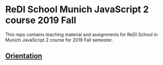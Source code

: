 # ReDI School Munich JavaScript 2 course 2019 Fall

This repo contains teaching material and assignments for ReDI School in Munich JavaScript 2 course for 2019 Fall semester.

## [Orientation](https://redi-school.github.io/js2-munich-2019-fall/sessions/00-orientation)
